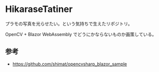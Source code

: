 # HikaraseTatiner

プラモの写真を光らせたい。という気持ちで生えたリポジトリ。

OpenCV + Blazor WebAssembly でどうにかならないものか画策している。


## 参考

- https://github.com/shimat/opencvsharp_blazor_sample
